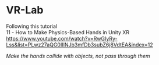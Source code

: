 # VR-Lab

Following this tutorial  
11 - How to Make Physics-Based Hands in Unity XR  
https://www.youtube.com/watch?v=RwGIyRy-Lss&list=PLwz27aQG0IIINJb3mfDb3subZ6j8VdtEA&index=12 

*Make the hands collide with objects, not pass through them*

